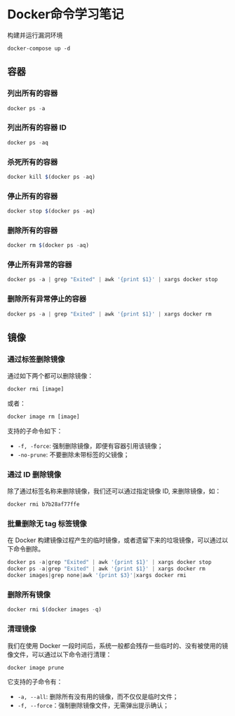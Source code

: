 # Docker命令学习笔记

构建并运行漏洞环境

```
docker-compose up -d
```

## 容器

### 列出所有的容器

```javascript
docker ps -a
```

### 列出所有的容器 ID

```javascript
docker ps -aq
```

### 杀死所有的容器

```javascript
docker kill $(docker ps -aq)
```

### 停止所有的容器

```javascript
docker stop $(docker ps -aq)
```

### 删除所有的容器

```javascript
docker rm $(docker ps -aq)
```

### 停止所有异常的容器

```javascript
docker ps -a | grep "Exited" | awk '{print $1}' | xargs docker stop
```

### 删除所有异常停止的容器

```javascript
docker ps -a | grep "Exited" | awk '{print $1}' | xargs docker rm
```



## 镜像

### 通过标签删除镜像

通过如下两个都可以删除镜像：

```javascript
docker rmi [image]
```

或者：

```javascript
docker image rm [image]
```

支持的子命令如下：

- `-f, -force`: 强制删除镜像，即便有容器引用该镜像；
- `-no-prune`: 不要删除未带标签的父镜像；

### 通过 ID 删除镜像

除了通过标签名称来删除镜像，我们还可以通过指定镜像 ID, 来删除镜像，如：

```javascript
docker rmi b7b28af77ffe
```

### 批量删除无 tag 标签镜像

在 Docker 构建镜像过程产生的临时镜像，或者遗留下来的垃圾镜像，可以通过以下命令删除。

```javascript
docker ps -a|grep "Exited" | awk '{print $1}' | xargs docker stop
docker ps -a|grep "Exited" | awk '{print $1}' | xargs docker rm
docker images|grep none|awk '{print $3}'|xargs docker rmi
```

### 删除所有镜像

```javascript
docker rmi $(docker images -q)
```

### 清理镜像

我们在使用 Docker 一段时间后，系统一般都会残存一些临时的、没有被使用的镜像文件，可以通过以下命令进行清理：

```javascript
docker image prune
```

它支持的子命令有：

- `-a, --all`: 删除所有没有用的镜像，而不仅仅是临时文件；
- `-f, --force`：强制删除镜像文件，无需弹出提示确认；
